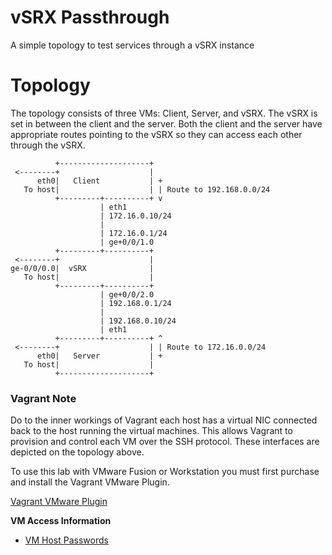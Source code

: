 vSRX Passthrough
================

A simple topology to test services through a vSRX instance

Topology
========

The topology consists of three VMs: Client, Server, and vSRX. The vSRX is set in between the client and the server. Both the client and the server have appropriate routes pointing to the vSRX so they can access each other through the vSRX.

```
          +--------------------+                          
 <--------+                    |                          
      eth0|   Client           | +                        
   To host|                    | | Route to 192.168.0.0/24
          +---------+----------+ v                        
                    | eth1                                
                    | 172.16.0.10/24                      
                    |                                     
                    | 172.16.0.1/24                       
                    | ge+0/0/1.0                          
          +---------+----------+                          
 <--------+                    |                          
ge-0/0/0.0|  vSRX              |                         
   To host|                    | 
          +---------+----------+                         
                    | ge+0/0/2.0                          
                    | 192.168.0.1/24                      
                    |                                     
                    | 192.168.0.10/24                     
                    | eth1                                
          +---------+----------+ ^                        
 <--------+                    | | Route to 172.16.0.0/24 
      eth0|   Server           | +                        
   To host|                    |                          
          +--------------------+                          
```

### Vagrant Note

Do to the inner workings of Vagrant each host has a virtual NIC connected back to the host running the virtual machines. This allows Vagrant to provision and control each VM over the SSH protocol. These interfaces are depicted on the topology above.

To use this lab with VMware Fusion or Workstation you must first purchase and install the Vagrant VMware Plugin.

[Vagrant VMware Plugin](https://www.vagrantup.com/vmware)

**VM Access Information**

-	[VM Host Passwords](https://github.com/JNPRAutomate/vSRX-Passthrough/blob/master/docs/vmpasswords.md)
